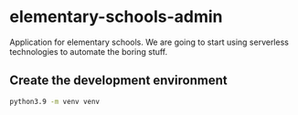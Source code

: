# elementary-schools-admin
Application for elementary schools. We are going to start using serverless technologies to automate the boring stuff.

## Create the development environment

```bash
python3.9 -m venv venv
```